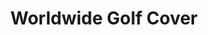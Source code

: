---
templateKey: golfInsurance
image: /img/golf-insurance.png
paragraph1: >-
  We know how much your golf clubs and equipment are worth to you which is why
  we cover any damage to your golf bags, clubs and select accessories in the
  case of fire or burglary. You also have the peace of mind to know that your
  golf equipment is covered by us even while you’re travelling between your home
  and any UAE golf course.
infographics:
  - description: Protection for all your golf equipment both at home and on the course
    image: /img/icons8-security_checked.png
title: Worldwide Golf Cover
paragraph2: >-
  If you are planning to take your golf clubs and equipment on holiday with you,
  rest assured that they’re still covered. Your policy covers you anywhere in
  the world but the third party liability does not apply in either Canada or the
  USA
benefits:
  - description: >-
      RSA will cover costs for your legal responsibilities for accidental injury
      to anyone or accidental damage to property when participating in any
      golfing activity in the UAE. In th event of a claim, we’ll replace your
      golf clubs and equipment on a new for old basis. To access our claims
      team, call +971(0)4 3029835 / 3029903.
    image: /img/claims.png
    title: Personal Liability and Claims
premium: AED 250
---